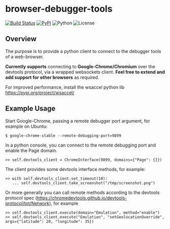 # browser-debugger-tools
[![Build Status](https://img.shields.io/travis/scivisum/browser-debugger-tools/master.svg?style=flat-square)](https://travis-ci.org/scivisum/browser-debugger-tools)
[![PyPI](https://img.shields.io/pypi/v/browserdebuggertools.svg?style=flat-square)](https://pypi.python.org/pypi/browserdebuggertools)
![Python](https://img.shields.io/pypi/pyversions/browserdebuggertools.svg?style=flat-square)
![License](https://img.shields.io/pypi/l/browserdebuggertools.svg?style=flat-square)
## Overview
The purpose is to provide a python client to connect to the debugger tools of a web-browser.

**Currently supports** connecting to **Google-Chrome/Chromium** over the devtools protocol, via a wrapped websockets client. **Feel free to extend and add support for other browsers** as required.

For improved performance, install the wsaccel python lib https://pypi.org/project/wsaccel/

## Example Usage

Start Google-Chrome, passing a remote debugger port argument, for example on Ubuntu:
```
$ google-chrome-stable --remote-debugging-port=9899
```

In a python console, you can connect to the remote debugging port and enable the Page domain.
```
>> self.devtools_client = ChromeInterface(9899, domains={"Page": {}})
```

The client provides some devtools interface methods, for example:
```
>> with self.devtools_client.set_timeout(10):
   ... self.devtools_client.take_screenshot("/tmp/screenshot.png")
```

Or more generally you can call remote methods according to the devtools protocol spec (https://chromedevtools.github.io/devtools-protocol/tot/Network), for example
```
>> self.devtools_client.execute(domain="Emulation", method="enable")
>> self.devtools_client.execute("Emulation", "setGeolocationOverride", args={"latitude": 20, "longitude": 35})
````
